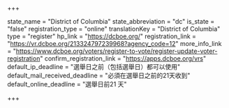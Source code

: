 +++

state_name = "District of Columbia"
state_abbreviation = "dc"
is_state = "false"
registration_type = "online"
translationKey = "District of Columbia"
type = "register"
hp_link = "https://dcboe.org/"
registration_link = "https://vr.dcboe.org/213324797239968?agency_code=12"
more_info_link = "https://www.dcboe.org/voters/register-to-vote/register-update-voter-registration"
confirm_registration_link = "https://apps.dcboe.org/vrs"
default_ip_deadline = "選舉日之前（包括選舉日）都可以使用"
default_mail_received_deadline = "必須在選舉日之前的21天收到"
default_online_deadline = "選舉日前21 天"

+++